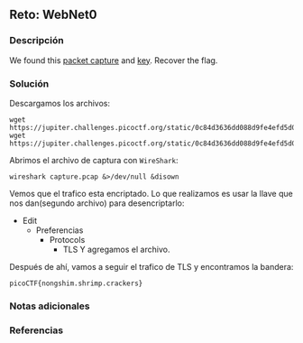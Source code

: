 ## Reto: WebNet0
### Descripción
We found this [packet capture](https://jupiter.challenges.picoctf.org/static/0c84d3636dd088d9fe4efd5d0d869a06/capture.pcap) and [key](https://jupiter.challenges.picoctf.org/static/0c84d3636dd088d9fe4efd5d0d869a06/picopico.key). Recover the flag.
### Solución
Descargamos los archivos:
```shell
wget https://jupiter.challenges.picoctf.org/static/0c84d3636dd088d9fe4efd5d0d869a06/capture.pcap
wget https://jupiter.challenges.picoctf.org/static/0c84d3636dd088d9fe4efd5d0d869a06/picopico.key
```

Abrimos el archivo de captura con `WireShark`:
```shell
wireshark capture.pcap &>/dev/null &disown
```

Vemos que el trafico esta encriptado.
Lo que realizamos es usar la llave que nos dan(segundo archivo) para desencriptarlo:
- Edit
	- Preferencias
		- Protocols
			- TLS
Y agregamos el archivo.

Después de ahí, vamos a seguir el trafico de TLS y encontramos la bandera:
```flag
picoCTF{nongshim.shrimp.crackers}
```

### Notas adicionales
### Referencias

